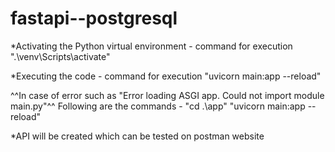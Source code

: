 # fastapi--postgresql

*Activating the Python virtual environment - command for execution
   ".\venv\Scripts\activate" 

*Executing the code - command for execution
   "uvicorn main:app --reload"

  ^^In case of error such as "Error loading ASGI app. Could not import module main.py"^^
  Following are the commands -
   "cd .\app\"
   "uvicorn main:app --reload"

*API will be created which can be tested on postman website 